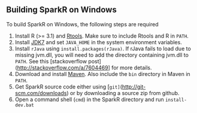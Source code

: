 ## Building SparkR on Windows

To build SparkR on Windows, the following steps are required

1. Install R (>= 3.1) and [Rtools](http://cran.r-project.org/bin/windows/Rtools/). Make sure to
include Rtools and R in `PATH`.
2. Install
[JDK7](http://www.oracle.com/technetwork/java/javase/downloads/jdk7-downloads-1880260.html) and set
`JAVA_HOME` in the system environment variables.
3. Install `rJava` using `install.packages(rJava)`. If rJava fails to load due to missing jvm.dll,
you will need to add the directory containing jvm.dll to `PATH`. See this [stackoverflow post](http://stackoverflow.com/a/7604469]
for more details.
4. Download and install [Maven](http://maven.apache.org/download.html). Also include the `bin`
directory in Maven in `PATH`.
5. Get SparkR source code either using [`git]`(http://git-scm.com/downloads) or by downloading a
source zip from github.
6. Open a command shell (`cmd`) in the SparkR directory and run `install-dev.bat`

